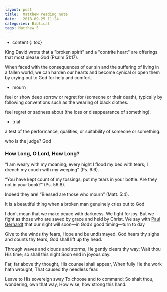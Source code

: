 ```yaml
---
layout: post
title:  Matthew reading note
date:   2018-09-25 11:24
categories: Biblical
tags: Matthew_5
---
```


* content
{: toc}



King David wrote that a "broken spirit" and a "contrite heart" are offerings that most please God (Psalm 51:17).

When faced with the consequences of our sin and the suffering of living in a fallen world, we can harden our hearts and become cynical or open them by crying out to God for help and comfort.

* mourn

feel or show deep sorrow or regret for (someone or their death), typically by following conventions such as the wearing of black clothes.

feel regret or sadness about (the loss or disappearance of something).


* trial

a test of the performance, qualities, or suitability of someone or something.

who is the judge? God

### How Long, O Lord, How Long?

“I am weary with my moaning; every night I flood my bed with
tears; I drench my couch with my weeping” (Ps. 6:6).

“You have kept count of my
toss­ings; put my tears in your bottle. Are they not in your book?” (Ps. 56:8).

Indeed they are! “Blessed are those who mourn” (Matt. 5:4).

It is a beautiful thing when a broken man genuinely cries out to God


I don’t mean that we make peace with darkness. We
fight for joy. But we fight as those who are saved by grace and held by Christ. We
say with [Paul Gerhardt](https://en.wikipedia.org/wiki/Paul_Gerhardt)
that our night will soon—in God’s good timing—turn to day

Give to the winds thy fears,
Hope and be undismayed.
God hears thy sighs and counts thy tears,
God shall lift up thy head.

Through waves and clouds and storms,
He gently clears thy way;
Wait thou His time; so shall this night
Soon end in joyous day.

Far, far above thy thought,
His counsel shall appear,
When fully He the work hath wrought,
That caused thy needless fear.

Leave to His sovereign sway
To choose and to command;
So shalt thou, wondering, own that way,
How wise, how strong this hand.
